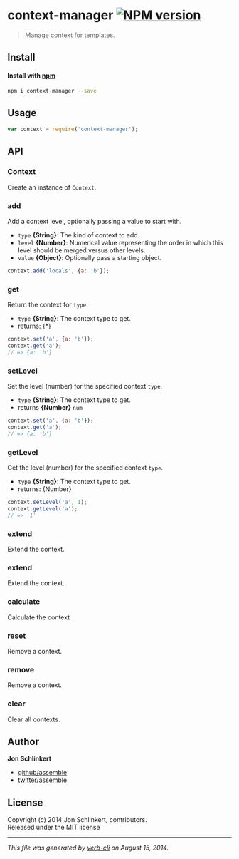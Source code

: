 # context-manager [![NPM version](https://badge.fury.io/js/context-manager.png)](http://badge.fury.io/js/context-manager)

> Manage context for templates.

## Install
#### Install with [npm](npmjs.org)

```bash
npm i context-manager --save
```

## Usage

```js
var context = require('context-manager');
```

## API
### Context


Create an instance of `Context`.


### add

Add a context level, optionally passing a value to start with.

* `type` **{String}**: The kind of context to add.  
* `level` **{Number}**: Numerical value representing the order in which this level should be merged versus other levels.  
* `value` **{Object}**: Optionally pass a starting object.  

```js
context.add('locals', {a: 'b'});
```


### get

Return the context for `type`.

* `type` **{String}**: The context type to get.  
* returns: {*}  

```js
context.set('a', {a: 'b'});
context.get('a');
// => {a: 'b'}
```


### setLevel

Set the level (number) for the specified context `type`.

* `type` **{String}**: The context type to get.  
* returns **{Number}** `num`  

```js
context.set('a', {a: 'b'});
context.get('a');
// => {a: 'b'}
```


### getLevel

Get the level (number) for the specified context `type`.

* `type` **{String}**: The context type to get.  
* returns: {Number}  

```js
context.setLevel('a', 1);
context.getLevel('a');
// => '1'
```


### extend


Extend the context.


### extend


Extend the context.


### calculate


Calculate the context


### reset


Remove a context.


### remove


Remove a context.


### clear


Clear all contexts.

## Author

**Jon Schlinkert**
 
+ [github/assemble](https://github.com/assemble)
+ [twitter/assemble](http://twitter.com/assemble) 

## License
Copyright (c) 2014 Jon Schlinkert, contributors.  
Released under the MIT license

***

_This file was generated by [verb-cli](https://github.com/assemble/verb-cli) on August 15, 2014._